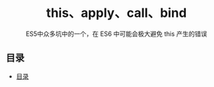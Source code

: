 <div align="center">
  <h1>this、apply、call、bind</h1>
  <p>ES5中众多坑中的一个，在 ES6 中可能会极大避免 this 产生的错误</p>
</div>

## 目录

- [目录](#目录)

